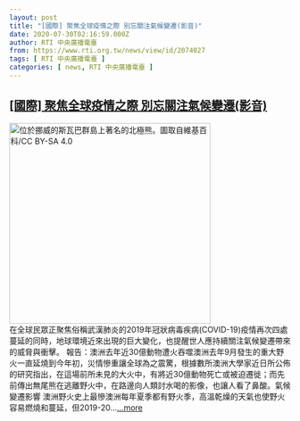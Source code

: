 ```yaml
---
layout: post
title: "[國際] 聚焦全球疫情之際 別忘關注氣候變遷(影音)"
date: 2020-07-30T02:16:59.000Z
author: RTI 中央廣播電臺
from: https://www.rti.org.tw/news/view/id/2074027
tags: [ RTI 中央廣播電臺 ]
categories: [ news, RTI 中央廣播電臺 ]
---
```

<!--1596075419000-->
[[國際] 聚焦全球疫情之際 別忘關注氣候變遷(影音)](https://www.rti.org.tw/news/view/id/2074027)
------

<div>
<img src="https://static.rti.org.tw/assets/thumbnails/2020/07/26/d996d104017227989b776b67c92cf016.jpg" width="360" alt="位於挪威的斯瓦巴群島上著名的北極熊。圖取自維基百科/CC BY-SA 4.0" title="位於挪威的斯瓦巴群島上著名的北極熊。圖取自維基百科/CC BY-SA 4.0"><br>在全球民眾正聚焦俗稱武漢肺炎的2019年冠狀病毒疾病(COVID-19)疫情再次四處蔓延的同時，地球環境近來出現的巨大變化，也提醒世人應持續關注氣候變遷帶來的威脅與衝擊。&nbsp;報告：澳洲去年近30億動物遭火吞噬澳洲去年9月發生的重大野火一直延燒到今年初，災情慘重讓全球為之震驚，根據數所澳洲大學家近日所公佈的研究指出，在這場前所未見的大火中，有將近30億動物死亡或被迫遷徙；而先前傳出無尾熊在逃離野火中，在路邊向人類討水喝的影像，也讓人看了鼻酸。氣候變遷影響 澳洲野火史上最慘澳洲每年夏季都有野火季，高溫乾燥的天氣也使野火容易燃燒和蔓延，但2019-20...<a target="_blank" href="https://www.rti.org.tw/news/view/id/2074027">...more</a>
</div>
